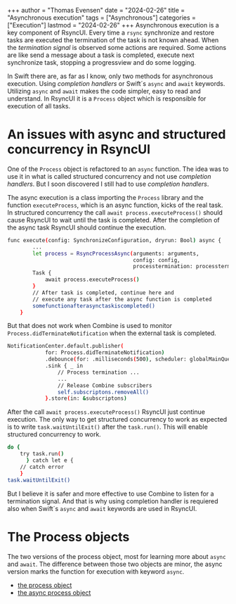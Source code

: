 +++
author = "Thomas Evensen"
date = "2024-02-26"
title =  "Asynchronous execution"
tags = ["Asynchronous"]
categories = ["Execution"]
lastmod = "2024-02-26"
+++
Asynchronous execution is a key component of RsyncUI. Every time a `rsync` synchronize and restore tasks are executed the termination of the task is not known ahead.  When the *termination signal* is observed some actions are required. Some actions are like send a message about a task is completed, execute next synchronize task, stopping a progressview and do some logging. 

In Swift there are, as far as I know, only two methods for asynchronous execution. Using *completion handlers* or Swift´s `async` and `await` keywords. Utilizing `async` and `await` makes the code  simpler, easy to read and understand. In RsyncUI it is a `Process` object which is responsible for execution of all tasks. 

# An issues with async and structured concurrency in RsyncUI

One of the  `Process` object is refactored to an `async` function. The idea was to use it in what is called structured concurrency and not use *completion handlers*. But I soon discovered I still had to use *completion handlers*.  

The async execution is a class importing the `Process` library and the function `executeProcess`, which is an async function, kicks of the real task. In structured concurrency the call `await process.executeProcess()` should  cause RsyncUI to wait until the task is completed.  After the completion of the async task RsyncUI should continue the execution.

```bash
func execute(config: SynchronizeConfiguration, dryrun: Bool) async {
        ...
        let process = RsyncProcessAsync(arguments: arguments,
                                        config: config,
                                        processtermination: processtermination)
        Task {
            await process.executeProcess()
        }
        // After task is completed, continue here and
        // execute any task after the async function is completed
        somefunctionafterasynctaskiscompleted()
    }
```
But that does not work when Combine is used to monitor `Process.didTerminateNotification` when the external task is completed. 

```bash
NotificationCenter.default.publisher(
            for: Process.didTerminateNotification)
            .debounce(for: .milliseconds(500), scheduler: globalMainQueue)
            .sink { _ in
                // Process termination ...
                ...
                // Release Combine subscribers
                self.subscriptons.removeAll()
            }.store(in: &subscriptons)
```
After the call `await process.executeProcess()` RsyncUI just continue execution. The only way to get structured concurrency to work as expected is to write `task.waitUntilExit()` after the `task.run()`. This will enable structured concurrency to work.

```bash
do {
    try task.run()
      } catch let e {
    // catch error
    }
task.waitUntilExit()
```
But I believe it is safer and more effective to use Combine to listen for a termination signal. And that is why using completion handler is requiered also when Swift´s `async` and `await` keywords are used in RsyncUI. 

# The Process objects

The two versions of the process object, most for learning more about `async` and `await`. The difference between those two objects are minor, the async version marks the function for execution with keyword `async`. 

- [the process object](https://github.com/rsyncOSX/RsyncUI/blob/main/RsyncUI/Model/Process/Main/RsyncProcess.swift)
- [the async process object](https://github.com/rsyncOSX/RsyncUI/blob/main/RsyncUI/Model/Process/Main/Async/RsyncProcessAsync.swift)


